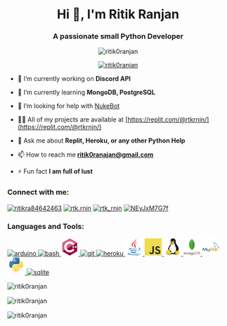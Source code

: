 <h1 align="center">Hi 👋, I'm Ritik Ranjan</h1>
<h3 align="center">A passionate small Python Developer</h3>

<p align="center"> <img src="https://komarev.com/ghpvc/?username=ritik0ranjan&label=Profile%20views&color=0e75b6&style=flat" alt="ritik0ranjan" /> </p>

<p align="center"> <a href="https://github.com/ryo-ma/github-profile-trophy"><img src="https://github-profile-trophy.vercel.app/?username=ritik0ranjan" alt="ritik0ranjan" /></a> </p>

- 🔭 I’m currently working on **Discord API**

- 🌱 I’m currently learning **MongoDB, PostgreSQL**

- 🤝 I’m looking for help with [NukeBot](https://github.com/ritik0ranjan/NukeBot)

- 👨‍💻 All of my projects are available at [https://replit.com/@rtkrnjn/](https://replit.com/@rtkrnjn/)

- 💬 Ask me about **Replit, Heroku, or any other Python Help**

- 📫 How to reach me **ritik0ranajan@gmail.com**

- ⚡ Fun fact **I am full of lust**

<h3 align="left">Connect with me:</h3>
<p align="left">
<a href="https://twitter.com/ritikra84642463" target="blank"><img align="center" src="https://1000logos.net/wp-content/uploads/2017/06/Twitter-Logo.png" alt="ritikra84642463" height="30" width="30" /></a>
<a href="https://fb.com/rtk.rnjn" target="blank"><img align="center" src="https://upload.wikimedia.org/wikipedia/commons/thumb/5/51/Facebook_f_logo_(2019).svg/1200px-Facebook_f_logo_(2019).svg.png" alt="rtk.rnjn" height="30" width="30" /></a>
<a href="https://instagram.com/rtk_rnjn" target="blank"><img align="center" src="https://www.northstar-alliance.org/wp-content/uploads/2019/08/insta-logo.png" alt="rtk_rnjn" height="30" width="30" /></a>
<a href="https://discord.gg/NEyJxM7G7f" target="blank"><img align="center" src="https://maxcdn.icons8.com/Share/icon/Logos/discord_logo1600.png" alt="NEyJxM7G7f" height="30" width="30" /></a>
</p>

<h3 align="left">Languages and Tools:</h3>
<p align="left"> <a href="https://www.arduino.cc/" target="_blank"> <img src="https://cdn.worldvectorlogo.com/logos/arduino-1.svg" alt="arduino" width="40" height="40"/> </a> <a href="https://www.gnu.org/software/bash/" target="_blank"> <img src="https://www.vectorlogo.zone/logos/gnu_bash/gnu_bash-icon.svg" alt="bash" width="40" height="40"/> </a> <a href="https://www.w3schools.com/cpp/" target="_blank"> <img src="https://raw.githubusercontent.com/devicons/devicon/master/icons/cplusplus/cplusplus-original.svg" alt="cplusplus" width="40" height="40"/> </a> <a href="https://git-scm.com/" target="_blank"> <img src="https://www.vectorlogo.zone/logos/git-scm/git-scm-icon.svg" alt="git" width="40" height="40"/> </a> <a href="https://heroku.com" target="_blank"> <img src="https://www.vectorlogo.zone/logos/heroku/heroku-icon.svg" alt="heroku" width="40" height="40"/> </a> <a href="https://www.java.com" target="_blank"> <img src="https://raw.githubusercontent.com/devicons/devicon/master/icons/java/java-original.svg" alt="java" width="40" height="40"/> </a> <a href="https://developer.mozilla.org/en-US/docs/Web/JavaScript" target="_blank"> <img src="https://raw.githubusercontent.com/devicons/devicon/master/icons/javascript/javascript-original.svg" alt="javascript" width="40" height="40"/> </a> <a href="https://www.linux.org/" target="_blank"> <img src="https://raw.githubusercontent.com/devicons/devicon/master/icons/linux/linux-original.svg" alt="linux" width="40" height="40"/> </a> <a href="https://www.mongodb.com/" target="_blank"> <img src="https://raw.githubusercontent.com/devicons/devicon/master/icons/mongodb/mongodb-original-wordmark.svg" alt="mongodb" width="40" height="40"/> </a> <a href="https://www.mysql.com/" target="_blank"> <img src="https://raw.githubusercontent.com/devicons/devicon/master/icons/mysql/mysql-original-wordmark.svg" alt="mysql" width="40" height="40"/> </a> <a href="https://www.python.org" target="_blank"> <img src="https://raw.githubusercontent.com/devicons/devicon/master/icons/python/python-original.svg" alt="python" width="40" height="40"/> </a> <a href="https://www.sqlite.org/" target="_blank"> <img src="https://www.vectorlogo.zone/logos/sqlite/sqlite-icon.svg" alt="sqlite" width="40" height="40"/> </a> </p>

<p><img align="center" src="https://github-readme-stats.vercel.app/api?username=ritik0ranjan&show_icons=true&locale=en" alt="ritik0ranjan" /></p>
<p><img align="center" src="https://github-readme-stats.vercel.app/api/top-langs?username=ritik0ranjan&show_icons=true&locale=en&layout=compact" alt="ritik0ranjan" /></p>
<p><img align="center" src="https://github-readme-streak-stats.herokuapp.com/?user=ritik0ranjan&" alt="ritik0ranjan" /></p>
